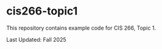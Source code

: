 # cis266-topic1

This repository contains example code for CIS 266, Topic 1.

Last Updated: Fall 2025
